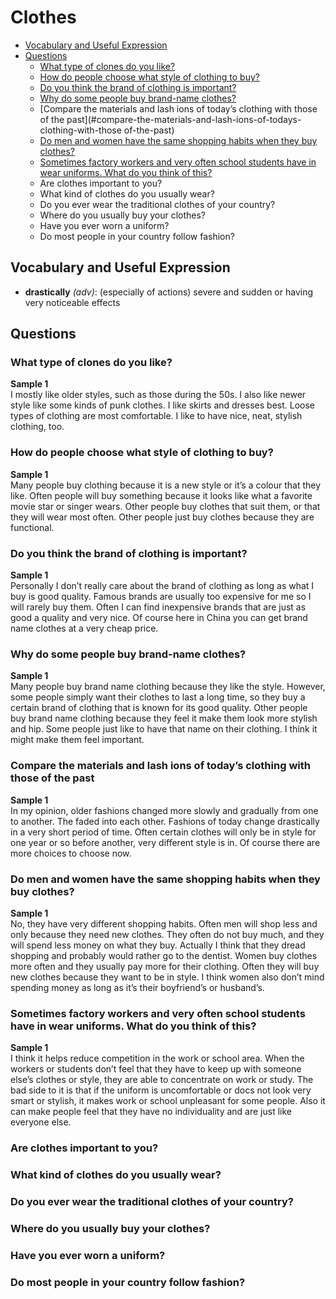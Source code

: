 # Clothes
* [Vocabulary and Useful Expression](#vocabulary-and-useful-expression)
* [Questions](#questions)
  * [What type of clones do you like?](#what-type-of-clones-do-you-like)
  * [How do people choose what style of clothing to buy?](#how-do-people-choose-what-style-of-clothing-to-buy)
  * [Do you think the brand of clothing is important?](#do-you-think-the-brand-of-clothing-is-important)
  * [Why do some people buy brand-name clothes?](#why-do-some-people-buy-brand-name-clothes)
  * [Compare the materials and lash ions of today’s clothing with those of the past](#compare-the-materials-and-lash-ions-of-todays-clothing-with-those of-the-past)
  * [Do men and women have the same shopping habits when they buy clothes?](#do-men-and-women-have-the-same-shopping-habits-when-they-buy-clothes)
  * [Sometimes factory workers and very often school students have in wear uniforms. What do you think of this?](#sometimes-factory-workers-and-very-often-school-students-have-in-wear-uniforms-what-do-you-think-of-this)
  * Are clothes important to you?
  * What kind of clothes do you usually wear?
  * Do you ever wear the traditional clothes of your country?
  * Where do you usually buy your clothes?
  * Have you ever worn a uniform?
  * Do most people in your country follow fashion?
## Vocabulary and Useful Expression
* **drastically** *(adv)*: (especially of actions) severe and sudden or having very noticeable effects
## Questions
### What type of clones do you like?
**Sample 1**  
I mostly like older styles, such as those during the 50s. I also like newer style like some kinds of punk clothes. I like skirts and dresses best. Loose types of clothing are most comfortable. I like to have nice, neat, stylish clothing, too.
### How do people choose what style of clothing to buy?
**Sample 1**  
Many people buy clothing because it is a new style or it’s a colour that they like. Often people will buy something because it looks like what a favorite movie star or singer wears. Other people buy clothes that suit them, or that they will wear most often. Other people just buy clothes because they are functional.
### Do you think the brand of clothing is important?
**Sample 1**  
Personally I don’t really care about the brand of clothing as long as what I buy is good quality. Famous brands are usually too expensive for me so I will rarely buy them. Often I can find inexpensive brands that are just as good a quality and very nice. Of course here in China you can get brand name clothes at a very cheap price.
### Why do some people buy brand-name clothes?
**Sample 1**  
Many people buy brand name clothing because they like the style. However, some people simply want their clothes to last a long time, so they buy a certain brand of clothing that is known for its good quality. Other people buy brand name clothing because they feel it make them look more stylish and hip. Some people just like to have that name on their clothing. I think it might make them feel important.
### Compare the materials and lash ions of today’s clothing with those of the past 
**Sample 1**  
In my opinion, older fashions changed more slowly and gradually from one to another. The faded into each other. Fashions of today change drastically in a very short period of time. Often certain clothes will only be in style for one year or so before another, very different style is in. Of course there are more choices to choose now.
### Do men and women have the same shopping habits when they buy clothes?
**Sample 1**  
No, they have very different shopping habits. Often men will shop less and only because they need new clothes. They often do not buy much, and they will spend less money on what they buy. Actually I think that they dread shopping and probably would rather go to the dentist. Women buy clothes more often and they usually pay more for their clothing. Often they will buy new clothes because they want to be in style. I think women also don’t mind spending money as long as it’s their boyfriend’s or husband’s.
### Sometimes factory workers and very often school students have in wear uniforms. What do you think of this?
**Sample 1**  
I think it helps reduce competition in the work or school area. When the workers or students don’t feel that they have to keep up with someone else’s clothes or style, they are able to concentrate on work or study. The bad side to it is that if the uniform is uncomfortable or docs not look very smart or stylish, it makes work or school unpleasant for some people. Also it can make people feel that they have no individuality and are just like everyone else.
### Are clothes important to you?
### What kind of clothes do you usually wear?
### Do you ever wear the traditional clothes of your country?
### Where do you usually buy your clothes?
### Have you ever worn a uniform?
### Do most people in your country follow fashion?
